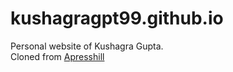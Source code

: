 # kushagragpt99.github.io
Personal website of Kushagra Gupta.  
Cloned from [Apresshill](https://github.com/rbind/apreshill/)
